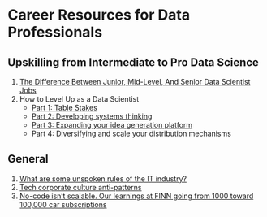 # Career Resources for Data Professionals

## Upskilling from Intermediate to Pro Data Science

1. [The Difference Between Junior, Mid-Level, And Senior Data Scientist Jobs](https://www.datascienceweekly.org/articles/the-difference-between-junior-mid-level-and-senior-data-scientist-jobs)
2. How to Level Up as a Data Scientist
   * [Part 1: Table Stakes](https://towardsdatascience.com/how-to-level-up-as-a-data-scientist-part-1-9ea6a775f239)
   * [Part 2: Developing systems thinking](https://medium.com/@ianblu1/how-to-level-up-as-a-data-scientist-part-2-92eb65aaf1c5)
   * [Part 3: Expanding your idea generation platform](https://medium.com/@ianblu1/how-to-level-up-as-a-data-scientist-part-3-f21f2bc2053f)
   * Part 4: Diversifying and scale your distribution mechanisms

## General

1. [What are some unspoken rules of the IT industry?](https://medium.com/@imjosef/what-are-some-unspoken-rules-of-the-i-t-industry-afe017bf6a5)
2. [Tech corporate culture anti-patterns](https://medium.com/@cruise_woolens_0w/tech-corporate-culture-anti-patterns-ae24e6c46e2f)
3. [No-code isn’t scalable. Our learnings at FINN going from 1000 toward 100,000 car subscriptions](https://medium.com/@ishtiaque/no-code-isnt-scalable-our-learnings-at-finn-going-from-1000-toward-100-000-car-subscriptions-ac98e752fc61)

